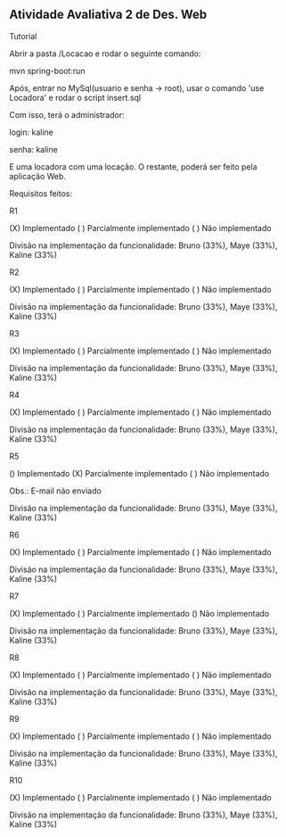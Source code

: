 ## Atividade Avaliativa 2 de Des. Web

Tutorial

Abrir a pasta /Locacao e rodar o seguinte comando: 

 mvn spring-boot:run
 

Após, entrar no MySql(usuario e senha -> root), usar o comando 'use Locadora'
e rodar o script insert.sql

Com isso, terá o administrador:

login: kaline

senha: kaline

E uma locadora com uma locação. O restante, poderá ser feito pela aplicação Web.

Requisitos feitos: 


R1 

(X) Implementado ( ) Parcialmente implementado ( ) Não implementado

Divisão na implementação da funcionalidade: Bruno (33%), Maye (33%), Kaline (33%)

R2

(X) Implementado ( ) Parcialmente implementado ( ) Não implementado

Divisão na implementação da funcionalidade: Bruno (33%), Maye (33%), Kaline (33%)

R3

(X) Implementado ( ) Parcialmente implementado ( ) Não implementado

Divisão na implementação da funcionalidade: Bruno (33%), Maye (33%), Kaline (33%)

R4

(X) Implementado ( ) Parcialmente implementado ( ) Não implementado

Divisão na implementação da funcionalidade: Bruno (33%), Maye (33%), Kaline (33%)

R5

() Implementado (X) Parcialmente implementado ( ) Não implementado

Obs.: E-mail não enviado

Divisão na implementação da funcionalidade: Bruno (33%), Maye (33%), Kaline (33%)

R6

(X) Implementado ( ) Parcialmente implementado ( ) Não implementado

Divisão na implementação da funcionalidade: Bruno (33%), Maye (33%), Kaline (33%)

R7

(X) Implementado ( ) Parcialmente implementado () Não implementado

Divisão na implementação da funcionalidade: Bruno (33%), Maye (33%), Kaline (33%)

R8

(X) Implementado ( ) Parcialmente implementado ( ) Não implementado

Divisão na implementação da funcionalidade: Bruno (33%), Maye (33%), Kaline (33%)

R9

(X) Implementado ( ) Parcialmente implementado ( ) Não implementado

Divisão na implementação da funcionalidade: Bruno (33%), Maye (33%), Kaline (33%)

R10

(X) Implementado ( ) Parcialmente implementado ( ) Não implementado

Divisão na implementação da funcionalidade: Bruno (33%), Maye (33%), Kaline (33%)
